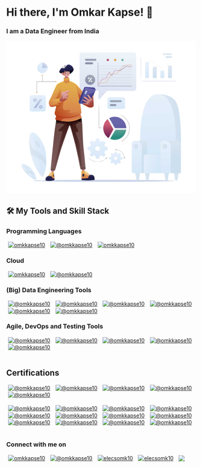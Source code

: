 <h1 align="left">Hi there, I'm Omkar Kapse! 👋</h1>
<h3 align="left">I am a Data Engineer from India</h3>

<p align="left">
  <img alt="Coding" width="600" src="https://github.com/elecsomk10/elecsomk10/blob/main/Resources/Data%20Analyst%20PNG.png">
</p>

## 🛠️ My Tools and Skill Stack

<h3 align="left">Programming Languages</h3>
<a href="" target="blank" title="Python"><img align="center" src="https://img.shields.io/badge/Python-FFD700?style=for-the-badge&logo=python&labelColor=FFD700" alt="omkkapse10" hspace="5" /></a>
<a href="" target="blank" title="Scala"><img align="center" src="https://img.shields.io/badge/Scala-DCDCDC?style=for-the-badge&logo=scala&labelColor=FF0000" alt="@omkkapse10" hspace="5" /></a>
<a href="" target="blank" title="Java"><img align="center" src="https://img.shields.io/badge/java-%23ED8B00.svg?style=for-the-badge&logo=openjdk&logoColor=white" alt="omkkapse10" hspace="5" /></a>

<h3 align="left">Cloud</h3>
<a href="" target="blank" title="Azure"><img align="center" src="https://img.shields.io/badge/azure-%230072C6.svg?style=for-the-badge&logo=microsoftazure&logoColor=white" alt="omkkapse10" hspace="5" /></a>
<a href="" target="blank" title="AWS"><img align="center" src="https://img.shields.io/badge/AWS-%23FF9900.svg?style=for-the-badge&logo=amazon-aws&logoColor=white" alt="@omkkapse10" hspace="5" /></a>

<h3 align="left">(Big) Data Engineering Tools</h3>
<a href="" target="blank" title="Hadoop"><img align="center" src="https://img.shields.io/badge/Apache%20Hadoop-FFFF00?style=for-the-badge&logo=apachehadoop&logoColor=black" alt="@omkkapse10" hspace="5" /></a>
<a href="" target="blank" title="Hive"><img align="center" src="https://img.shields.io/badge/Apache%20Hive-FDEE21?style=for-the-badge&logo=apachehive&logoColor=black" alt="@omkkapse10" hspace="5" /></a>
<a href="" target="blank" title="Spark"><img align="center" src="https://img.shields.io/badge/Apache%20Spark-%23FF6701?style=for-the-badge&logo=apachespark&logoColor=black" alt="@omkkapse10" hspace="5" /></a>
<a href="" target="blank" title="Kafka"><img align="center" src="https://img.shields.io/badge/Apache%20Kafka-000?style=for-the-badge&logo=apachekafka" alt="@omkkapse10" hspace="5" /></a>
<a href="" target="blank" title="Cassandra"><img align="center" src="https://img.shields.io/badge/cassandra-%231287B1.svg?style=for-the-badge&logo=apache-cassandra&logoColor=white" alt="@omkkapse10" hspace="5" /></a>
<a href="" target="blank" title="Databricks"><img align="center" src="https://img.shields.io/badge/Databricks-FF3621?style=for-the-badge&logo=Databricks&logoColor=white" alt="@omkkapse10" hspace="5" /></a>

<h3 align="left">Agile, DevOps and Testing Tools</h3>
<a href="" target="blank" title="Git"><img align="center" src="https://img.shields.io/badge/GIT-E44C30?style=for-the-badge&logo=git&logoColor=white" alt="@omkkapse10" hspace="5" /></a>
<a href="" target="blank" title="Bash"><img align="center" src="https://img.shields.io/badge/Shell_Script-121011?style=for-the-badge&logo=gnu-bash&logoColor=white" alt="@omkkapse10" hspace="5" /></a>
<a href="" target="blank" title="Linux"><img align="center" src="https://img.shields.io/badge/Linux-FCC624?style=for-the-badge&logo=linux&logoColor=black" alt="@omkkapse10" hspace="5" /></a>
<a href="" target="blank" title="Jenkins"><img align="center" src="https://img.shields.io/badge/Jenkins-D24939?style=for-the-badge&logo=Jenkins&logoColor=white" alt="@omkkapse10" hspace="5" /></a>
<a href="" target="blank" title="Jira"><img align="center" src="https://img.shields.io/badge/Jira-0052CC?style=for-the-badge&logo=Jira&logoColor=white" alt="@omkkapse10" hspace="5" /></a>

</br>
</br>

<h2 align="left">Certifications</h2>
<a href="https://www.credly.com/badges/c86389c2-1642-4b73-b0b0-a6bfc6b7c103" target="blank" title="Scrum Master"><img align="center" src="https://images.credly.com/size/680x680/images/a2790314-008a-4c3d-9553-f5e84eb359ba/image.png" alt="@omkkapse10" height="100" width="100" hspace="5" /></a>
<a href="https://www.credly.com/badges/6fe5a030-3911-4add-be88-ecc5c349b0ac" target="blank" title="MTA Python"><img align="center" src="https://images.credly.com/size/680x680/images/ebfba101-5b78-49b6-903a-ac9ad518fe8a/MTA-Introduction_to_Programming_Using_Python-600x600.png" alt="@omkkapse10" height="100" width="100" hspace="5" /></a>
<a href="https://www.credly.com/badges/480a0ad0-ddb1-4324-9a7f-cb563a61049a" target="blank" title="Databricks Data Engineer Associate"><img align="center" src="https://www.databricks.com/en-website-assets/static/21496937b28a579d1ffdda414ad2d572/Associate-badge-eng-2x.png" alt="@omkkapse10" height="150" width="110" hspace="5" /></a>
<a href="https://www.credly.com/badges/480a0ad0-ddb1-4324-9a7f-cb563a61049a" target="blank" title="Databricks Data Engineer Professional"><img align="center" src="https://www.databricks.com/en-website-assets/static/f07a37109350fd932d16b0ad185f42f7/Professional-badge-eng-2x.png" alt="@omkkapse10" height="150" width="110" hspace="5" /></a>
<a href="https://www.credly.com/badges/480a0ad0-ddb1-4324-9a7f-cb563a61049a" target="blank" title="Databricks Spark Developer"><img align="center" src="https://www.databricks.com/en-website-assets/static/23fd57803d1554a996abde126edec166/Specialty-badge-spark-developer-associate-2x.png" alt="@omkkapse10" height="150" width="110" hspace="5" /></a>

</br>
</br>
<a href="https://www.credly.com/badges/480a0ad0-ddb1-4324-9a7f-cb563a61049a" target="blank" title="Azure Fundamentals"><img align="center" src="https://images.credly.com/size/680x680/images/be8fcaeb-c769-4858-b567-ffaaa73ce8cf/image.png" alt="@omkkapse10" height="120" width="120" hspace="5" /></a>
<a href="https://www.credly.com/badges/9d9576aa-6c8c-4aee-a6a1-37912fc02b8a" target="blank" title="Azure Data Fundamentals"><img align="center" src="https://images.credly.com/size/680x680/images/70eb1e3f-d4de-4377-a062-b20fb29594ea/azure-data-fundamentals-600x600.png" alt="@omkkapse10" height="120" width="120" hspace="5" /></a>
<a href="https://www.credly.com/badges/480a0ad0-ddb1-4324-9a7f-cb563a61049a" target="blank" title="Azure Data Engineer"><img align="center" src="https://images.credly.com/images/61542181-0e8d-496c-a17c-3d4bf590eda1/twitter_thumb_201604_azure-data-engineer-associate-600x600.png" alt="@omkkapse10" height="120" width="120" hspace="5" /></a>
<a href="https://www.credly.com/badges/480a0ad0-ddb1-4324-9a7f-cb563a61049a" target="blank" title="Azure Developer"><img align="center" src="https://www.flexmind.co/wp-content/uploads/2020/12/azure-developer-associate-600x600-1.png" alt="@omkkapse10" height="120" width="120" hspace="5" /></a>
<a href="https://www.credly.com/badges/480a0ad0-ddb1-4324-9a7f-cb563a61049a" target="blank" title="Azure DevOps Engineer"><img align="center" src="https://images.credly.com/images/c3ab66f8-5d59-4afa-a6c2-0ba30a1989ca/CERT-Expert-DevOps-Engineer-600x600.png" alt="@omkkapse10" height="120" width="120" hspace="5" /></a>
<a href="https://www.credly.com/badges/480a0ad0-ddb1-4324-9a7f-cb563a61049a" target="blank" title="Azure Administrator"><img align="center" src="https://images.credly.com/size/680x680/images/f39519e4-fc12-4296-9a20-28d0a3755171/azure-administrator-associate.png" alt="@omkkapse10" height="120" width="120" hspace="5" /></a>
<a href="https://www.credly.com/badges/480a0ad0-ddb1-4324-9a7f-cb563a61049a" target="blank" title="Azure Security Engineer"><img align="center" src="https://images.credly.com/size/680x680/images/1ad16b6f-2c71-4a2e-ae74-ec69c4766039/azure-security-engineer-associate600x600.png" alt="@omkkapse10" height="120" width="120" hspace="5" /></a>
<a href="https://www.credly.com/badges/480a0ad0-ddb1-4324-9a7f-cb563a61049a" target="blank" title="Azure Solution Architect"><img align="center" src="https://images.credly.com/images/987adb7e-49be-4e24-b67e-55986bd3fe66/twitter_thumb_201604_azure-solutions-architect-expert-600x600.png" alt="@omkkapse10" height="120" width="120" hspace="5" /></a>
<a href="https://www.credly.com/badges/480a0ad0-ddb1-4324-9a7f-cb563a61049a" target="blank" title="Azure Database Administrator"><img align="center" src="https://images.credly.com/size/680x680/images/edc0b0d8-55ec-4dfe-9353-22c1bc4e07e8/azure-database-administrator-associate-600x600.png" alt="@omkkapse10" height="120" width="120" hspace="5" /></a>
<a href="https://www.credly.com/badges/480a0ad0-ddb1-4324-9a7f-cb563a61049a" target="blank" title="Azure Data Scientist"><img align="center" src="https://images.credly.com/images/5c8fca38-b0d2-49e5-9ad2-f3f8e79b327f/twitter_thumb_201604_azure-data-scientist-associate-600x600.png" alt="@omkkapse10" height="120" width="120" hspace="5" /></a>
<a href="https://www.credly.com/badges/480a0ad0-ddb1-4324-9a7f-cb563a61049a" target="blank" title="Azure AI Fundamentals"><img align="center" src="https://images.credly.com/images/4136ced8-75d5-4afb-8677-40b6236e2672/azure-ai-fundamentals-600x600.png" alt="@omkkapse10" height="120" width="120" hspace="5" /></a>
<a href="https://www.credly.com/badges/480a0ad0-ddb1-4324-9a7f-cb563a61049a" target="blank" title="Azure AI Engineer"><img align="center" src="https://images.credly.com/images/61f56aa4-16fd-403c-90bc-1d90dba1fa99/image.png" alt="@omkkapse10" height="120" width="120" hspace="5" /></a>

</br>
</br>

<h3 align="left">Connect with me on</h3>
<p align="left"> 
<a href="https://linkedin.com/in/omkkapse10" target="blank" title="Linkedin"><img align="center" src="https://img.shields.io/badge/LinkedIn-0077B5?style=for-the-badge&logo=linkedin&logoColor=white" alt="omkkapse10" hspace="5" /></a>
<a href="https://www.youtube.com/@omkkapse10" target="blank" title="Youtube"><img align="center" src="https://img.shields.io/badge/YouTube-FF0000?style=for-the-badge&logo=youtube&logoColor=white" alt="@omkkapse10" hspace="5" /></a>
<a href="https://www.codechef.com/users/elecsomk10" target="blank" title="Codechef"><img align="center" src="https://img.shields.io/badge/-CodeChef-5B4638?style=for-the-badge&logo=CodeChef&logoColor=white" alt="elecsomk10" hspace="5" /></a>
<a href="https://www.hackerrank.com/elecsomk10" target="blank" title="HackerRank"><img align="center" src="https://img.shields.io/badge/-Hackerrank-2EC866?style=for-the-badge&logo=HackerRank&logoColor=white" alt="elecsomk10" hspace="5" /></a>
<a href="https://o5wald.github.io/" target="blank" title="Blogs"><img align="center" src="https://img.shields.io/badge/website-000000?style=for-the-badge&logo=About.me&logoColor=white" hspace="5" /></a>
</p>


